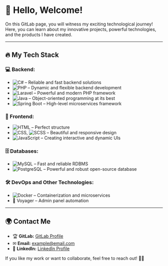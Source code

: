 # 🚀 Hello, Welcome!

On this GitLab page, you will witness my exciting technological journey! Here, you can learn about my innovative projects, powerful technologies, and the products I have created.

---

## 🔥 My Tech Stack

### 💻 Backend:
- ![C#](https://img.shields.io/badge/-C%23-239120?style=flat-square&logo=c-sharp&logoColor=white) – Reliable and fast backend solutions
- ![PHP](https://img.shields.io/badge/-PHP-777BB4?style=flat-square&logo=php&logoColor=white) – Dynamic and flexible backend development
- ![Laravel](https://img.shields.io/badge/-Laravel-FF2D20?style=flat-square&logo=laravel&logoColor=white) – Powerful and modern PHP framework
- ![Java](https://img.shields.io/badge/-Java-007396?style=flat-square&logo=java&logoColor=white) – Object-oriented programming at its best
- ![Spring Boot](https://img.shields.io/badge/-Spring%20Boot-6DB33F?style=flat-square&logo=spring-boot&logoColor=white) – High-level microservices framework

### 🎨 Frontend:
- ![HTML](https://img.shields.io/badge/-HTML5-E34F26?style=flat-square&logo=html5&logoColor=white) – Perfect structure
- ![CSS](https://img.shields.io/badge/-CSS3-1572B6?style=flat-square&logo=css3&logoColor=white), ![SCSS](https://img.shields.io/badge/-SCSS-CC6699?style=flat-square&logo=sass&logoColor=white) – Beautiful and responsive design
- ![JavaScript](https://img.shields.io/badge/-JavaScript-F7DF1E?style=flat-square&logo=javascript&logoColor=black) – Creating interactive and dynamic UIs

### 🗄 Databases:
- ![MySQL](https://img.shields.io/badge/-MySQL-4479A1?style=flat-square&logo=mysql&logoColor=white) – Fast and reliable RDBMS
- ![PostgreSQL](https://img.shields.io/badge/-PostgreSQL-336791?style=flat-square&logo=postgresql&logoColor=white) – Powerful and robust open-source database

### 🛠 DevOps and Other Technologies:
- ![Docker](https://img.shields.io/badge/-Docker-2496ED?style=flat-square&logo=docker&logoColor=white) – Containerization and microservices
- 🚀 Voyager – Admin panel automation

---

## 🌍 Contact Me
- 🏆 **GitLab:** [GitLab Profile](https://gitlab.com/username)
- ✉ **Email:** example@email.com
- 💼 **LinkedIn:** [LinkedIn Profile](https://linkedin.com/in/username)

If you like my work or want to collaborate, feel free to reach out! 🌟🚀

